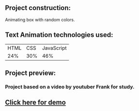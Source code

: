 ## Project construction:

Animating box with random colors.


## Text Animation technologies used:

<table>
<tr>
<td> HTML </td>
<td> CSS </td>
<td> JavaScript </td>
</tr>
<tr>
<td> 24% </td>
<td> 30% </td>
<td> 46% </td>
</tr>
<table>

## Project preview:
  
  <!--![TextAnimation](https://user-images.githubusercontent.com/65191024/212781574-46a6870a-7dfa-476b-abd0-76ea1d3791f8.gif)-->

### Project based on a video by youtuber Frank for study.

## <a href="https://thiagocod.github.io/hoverboard/">Click here for demo<a>